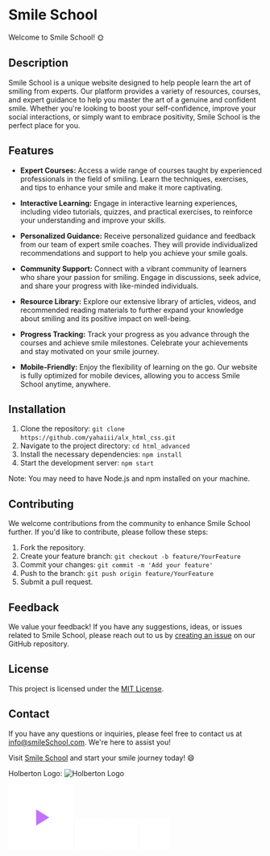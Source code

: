 # Smile School

Welcome to Smile School! 🌞

## Description

Smile School is a unique website designed to help people learn the art of smiling from experts. Our platform provides a variety of resources, courses, and expert guidance to help you master the art of a genuine and confident smile. Whether you're looking to boost your self-confidence, improve your social interactions, or simply want to embrace positivity, Smile School is the perfect place for you.

## Features

- **Expert Courses:** Access a wide range of courses taught by experienced professionals in the field of smiling. Learn the techniques, exercises, and tips to enhance your smile and make it more captivating.

- **Interactive Learning:** Engage in interactive learning experiences, including video tutorials, quizzes, and practical exercises, to reinforce your understanding and improve your skills.

- **Personalized Guidance:** Receive personalized guidance and feedback from our team of expert smile coaches. They will provide individualized recommendations and support to help you achieve your smile goals.

- **Community Support:** Connect with a vibrant community of learners who share your passion for smiling. Engage in discussions, seek advice, and share your progress with like-minded individuals.

- **Resource Library:** Explore our extensive library of articles, videos, and recommended reading materials to further expand your knowledge about smiling and its positive impact on well-being.

- **Progress Tracking:** Track your progress as you advance through the courses and achieve smile milestones. Celebrate your achievements and stay motivated on your smile journey.

- **Mobile-Friendly:** Enjoy the flexibility of learning on the go. Our website is fully optimized for mobile devices, allowing you to access Smile School anytime, anywhere.

## Installation

1. Clone the repository: `git clone https://github.com/yahaiii/alx_html_css.git`
2. Navigate to the project directory: `cd html_advanced`
3. Install the necessary dependencies: `npm install`
4. Start the development server: `npm start`

Note: You may need to have Node.js and npm installed on your machine.

## Contributing

We welcome contributions from the community to enhance Smile School further. If you'd like to contribute, please follow these steps:

1. Fork the repository.
2. Create your feature branch: `git checkout -b feature/YourFeature`
3. Commit your changes: `git commit -m 'Add your feature'`
4. Push to the branch: `git push origin feature/YourFeature`
5. Submit a pull request.

## Feedback

We value your feedback! If you have any suggestions, ideas, or issues related to Smile School, please reach out to us by [creating an issue](https://github.com/alx_hmtl_css/smileschool/issues) on our GitHub repository.

## License

This project is licensed under the [MIT License](LICENSE).

## Contact

If you have any questions or inquiries, please feel free to contact us at [info@smileSchool.com](mailto:info@smileschool.com). We're here to assist you!

Visit [Smile School](https://www.smileschool.com) and start your smile journey today! 😄

Holberton Logo:
![Holberton Logo](https://getlogovector.com/wp-content/uploads/2020/11/holberton-school-logo-vector.png)


![oval](image.png)
![Alt text](image-1.png)
![Alt text](image-2.png)
![Alt text](image-3.png)